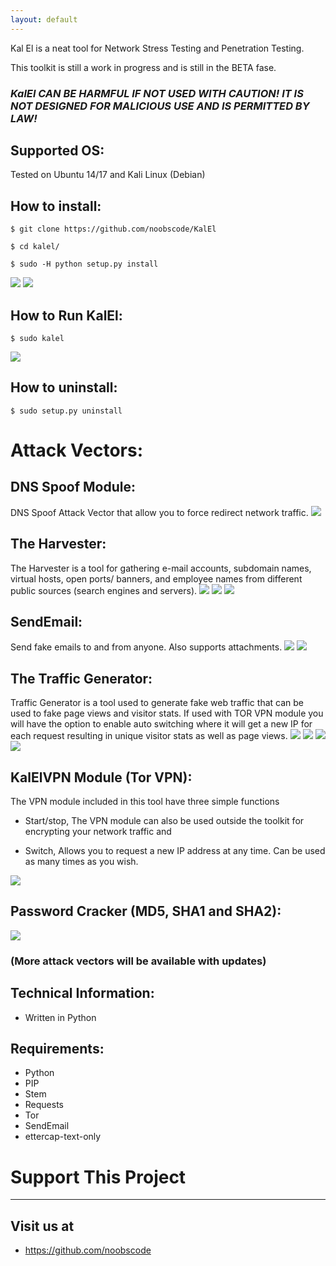 ```yaml
---
layout: default
---
```




Kal El is a neat tool for Network Stress Testing and Penetration Testing.

This toolkit is still a work in progress and is still in the BETA fase.

### ***KalEl CAN BE HARMFUL IF NOT USED WITH CAUTION! IT IS NOT DESIGNED FOR MALICIOUS USE AND IS PERMITTED BY LAW!***


## Supported OS:

Tested on Ubuntu 14/17 and Kali Linux (Debian)


## How to install:
```
$ git clone https://github.com/noobscode/KalEl

$ cd kalel/

$ sudo -H python setup.py install
```
![](https://github.com/noobscode/kalel/raw/master/docs/assets/images/1-get.png)
![](https://github.com/noobscode/kalel/raw/master/docs/assets/images/2-install.png)

## How to Run KalEl:
```
$ sudo kalel
```
![](https://github.com/noobscode/kalel/raw/master/docs/assets/images/3-menu.png)

## How to uninstall:
```
$ sudo setup.py uninstall
```


# Attack Vectors:

## DNS Spoof Module:
DNS Spoof Attack Vector that allow you to force redirect network traffic.
![](https://github.com/noobscode/kalel/raw/master/docs/assets/images/4-dns-spoof.png)

## The Harvester:
The Harvester is a tool for gathering e-mail accounts, subdomain names, virtual hosts, open ports/ banners, and employee names from different public sources (search engines and servers).
![](https://github.com/noobscode/kalel/raw/master/docs/assets/images/5-harvester.png)
![](https://github.com/noobscode/kalel/raw/master/docs/assets/images/5-harvester1.png)
![](https://github.com/noobscode/kalel/raw/master/docs/assets/images/5-harvester2.png)

## SendEmail:
Send fake emails to and from anyone. Also supports attachments.
![](https://github.com/noobscode/kalel/raw/master/docs/assets/images/6-mailspoof.png)
![](https://github.com/noobscode/kalel/raw/master/docs/assets/images/6-mailspoof-example.png)

## The Traffic Generator:
Traffic Generator is a tool used to generate fake web traffic that can be used to fake page views and visitor stats. If used with TOR VPN module you will have the option to enable auto switching where it will get a new IP for each request resulting in unique visitor stats as well as page views.
![](https://github.com/noobscode/kalel/raw/master/docs/assets/images/7-tg1.png)
![](https://github.com/noobscode/kalel/raw/master/docs/assets/images/7-tg2.png)
![](https://github.com/noobscode/kalel/raw/master/docs/assets/images/7-tg3.png)
![](https://github.com/noobscode/kalel/raw/master/docs/assets/images/7-tg4.png)

## KalElVPN Module (Tor VPN):

The VPN module included in this tool have three simple functions

  - Start/stop, The VPN module can also be used outside the toolkit
    for encrypting your network traffic and

  - Switch, Allows you to request a new IP address at any time.
    Can be used as many times as you wish.

![](https://github.com/noobscode/kalel/raw/master/docs/assets/images/8-tor.png)

## Password Cracker (MD5, SHA1 and SHA2):
![](https://github.com/noobscode/kalel/raw/master/docs/assets/images/9-md5.png)

### (More attack vectors will be available with updates)

## Technical Information:

* Written in Python

## Requirements:
* Python
* PIP
* Stem
* Requests
* Tor
* SendEmail
* ettercap-text-only


# Support This Project
--------------------
  Visit us at
  -----------
* https://github.com/noobscode
